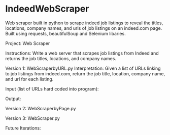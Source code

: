 # IndeedWebScraper

Web scraper built in python to scrape indeed job listings to reveal the titles, locations, company names, and urls of job listings on an indeed.com page. Built using requests, beautifulSoup and Selenium libaries.

Project: Web Scraper

Instructions:
Write a web server that scrapes job listings from Indeed and returns the job titles, locations, and company names. 


Version 1: WebScraperbyURL.py
Interpretation: Given a list of URLs linking to job listings from indeed.com, return the job title, location, company name, and url for each listing.

Input (list of URLs hard coded into program):

Output: 

Version 2: WebScraperbyPage.py

Version 3: WebScraper.py

Future Iterations:


